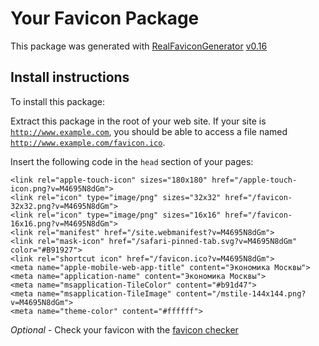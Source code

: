 # Your Favicon Package

This package was generated with [RealFaviconGenerator](https://realfavicongenerator.net/) [v0.16](https://realfavicongenerator.net/change_log#v0.16)

## Install instructions

To install this package:

Extract this package in the root of your web site. If your site is <code>http://www.example.com</code>, you should be able to access a file named <code>http://www.example.com/favicon.ico</code>.

Insert the following code in the `head` section of your pages:

    <link rel="apple-touch-icon" sizes="180x180" href="/apple-touch-icon.png?v=M4695N8dGm">
    <link rel="icon" type="image/png" sizes="32x32" href="/favicon-32x32.png?v=M4695N8dGm">
    <link rel="icon" type="image/png" sizes="16x16" href="/favicon-16x16.png?v=M4695N8dGm">
    <link rel="manifest" href="/site.webmanifest?v=M4695N8dGm">
    <link rel="mask-icon" href="/safari-pinned-tab.svg?v=M4695N8dGm" color="#B91927">
    <link rel="shortcut icon" href="/favicon.ico?v=M4695N8dGm">
    <meta name="apple-mobile-web-app-title" content="Экономика Москвы">
    <meta name="application-name" content="Экономика Москвы">
    <meta name="msapplication-TileColor" content="#b91d47">
    <meta name="msapplication-TileImage" content="/mstile-144x144.png?v=M4695N8dGm">
    <meta name="theme-color" content="#ffffff">

*Optional* - Check your favicon with the [favicon checker](https://realfavicongenerator.net/favicon_checker)